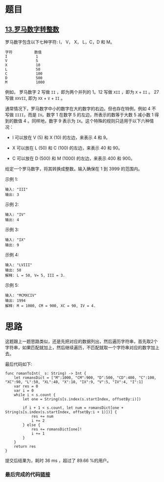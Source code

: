 # 题目

## [13.罗马数字转整数](https://leetcode-cn.com/problems/roman-to-integer/)

罗马数字包含以下七种字符: I， V， X， L，C，D 和 M。

```
字符          数值
I             1
V             5
X             10
L             50
C             100
D             500
M             1000
```


例如， 罗马数字 2 写做 `II` ，即为两个并列的 1。12 写做 `XII` ，即为 `X` + `II` 。 27 写做  `XXVII`, 即为 `XX` + `V` + `II` 。

通常情况下，罗马数字中小的数字在大的数字的右边。但也存在特例，例如 4 不写做 `IIII`，而是 `IV`。数字 1 在数字 5 的左边，所表示的数等于大数 5 减小数 1 得到的数值 4 。同样地，数字 9 表示为 `IX`。这个特殊的规则只适用于以下六种情况：

- I 可以放在 V (5) 和 X (10) 的左边，来表示 4 和 9。

- X 可以放在 L (50) 和 C (100) 的左边，来表示 40 和 90。 

- C 可以放在 D (500) 和 M (1000) 的左边，来表示 400 和 900。

给定一个罗马数字，将其转换成整数。输入确保在 1 到 3999 的范围内。

示例 1:

```
输入: "III"
输出: 3
```


示例 2:

```
输入: "IV"
输出: 4
```


示例 3:

```
输入: "IX"
输出: 9
```


示例 4:

```
输入: "LVIII"
输出: 58
解释: L = 50, V= 5, III = 3.
```


示例 5:

```
输入: "MCMXCIV"
输出: 1994
解释: M = 1000, CM = 900, XC = 90, IV = 4.
```



# 思路

这题跟上一题思路类似，还是先把对应的数据列出，然后遍历字符串，首先取2个字符串，如果匹配就加上，然后继续遍历，不匹配就取一个字符串对应的数字加上去。



最后代码如下:

```
func romanToInt(_ s: String) -> Int {
    let romansDict = ["M":1000, "CM":900, "D":500, "CD":400, "C":100, "XC":90, "L":50, "XL":40, "X":10, "IX":9, "V":5, "IV":4, "I":1]
    var res = 0
    var i = 0
    while i < s.count {
        let one = String(s[s.index(s.startIndex, offsetBy:i)])

        if i + 1 < s.count, let num = romansDict[one + String(s[s.index(s.startIndex, offsetBy:i + 1)])] {
            res += num
            i += 2
        } else {
            res += romansDict[one]!
            i += 1
        }
    }
    return res
}
```

提交后结果为，耗时 36 ms ，超过了 89.66 %的用户。

### 最后完成的代码[链接](https://github.com/pepsikirk/LeetCode/blob/master/Algorithm/14.LongestCommonPrefix/code.swift)




